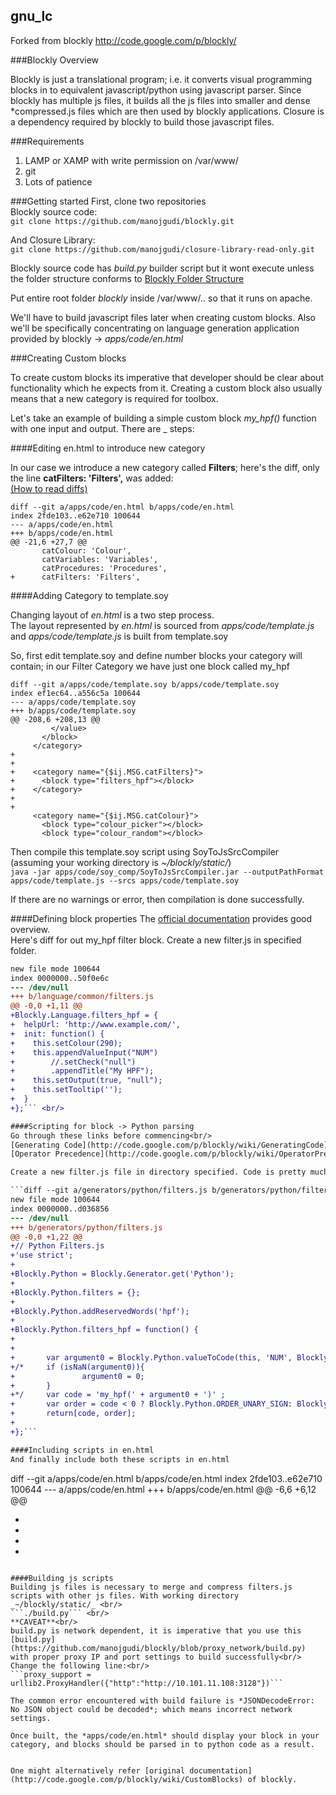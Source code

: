 gnu_lc
---
Forked from blockly http://code.google.com/p/blockly/

###Blockly Overview

Blockly is just a translational program; i.e. it converts visual programming blocks in to equivalent javascript/python using javascript parser. Since blockly has multiple js files, it builds all the js files into smaller and dense *compressed.js files which are then used by blockly applications.
Closure is a dependency required by blockly to build those javascript files.
<br/>

###Requirements
1. LAMP or XAMP with write permission on /var/www/
2. git
3. Lots of patience

###Getting started
First, clone two repositories<br/>
Blockly source code:<br/>
`git clone https://github.com/manojgudi/blockly.git`

And Closure Library:<br/>
`git clone https://github.com/manojgudi/closure-library-read-only.git`

Blockly source code has *build.py* builder script but it wont execute unless the folder structure conforms to [Blockly Folder Structure](http://code.google.com/p/blockly/wiki/Closure)

Put entire root folder _blockly_ inside /var/www/.. so that it runs on apache. 

We'll have to build javascript files later when creating custom blocks. Also we'll be specifically concentrating on language generation application provided by blockly -> *apps/code/en.html* 


###Creating Custom blocks

To create custom blocks its imperative that developer should be clear about functionality which he expects from it. Creating a custom block also usually means that a new category is required for toolbox. 

Let's take an example of building a simple custom block *my_hpf()* function with one input and output. There are _ steps:<br/>

####Editing en.html to introduce new category

In our case we introduce a new category called **Filters**; here's the diff, only the line **catFilters: 'Filters',** was added: <br/>
[(How to read diffs)](http://stackoverflow.com/questions/2529441/how-to-work-with-diff-representation-in-git)

```
diff --git a/apps/code/en.html b/apps/code/en.html
index 2fde103..e62e710 100644
--- a/apps/code/en.html
+++ b/apps/code/en.html
@@ -21,6 +27,7 @@
       catColour: 'Colour',
       catVariables: 'Variables',
       catProcedures: 'Procedures',
+      catFilters: 'Filters',
```

####Adding Category to template.soy

Changing layout of *en.html* is a two step process. <br/>
The layout represented by *en.html* is sourced from *apps/code/template.js* and *apps/code/template.js* is built from template.soy

So, first edit template.soy and define number blocks your category will contain; in our Filter Category we have just one block called my_hpf

```
diff --git a/apps/code/template.soy b/apps/code/template.soy
index ef1ec64..a556c5a 100644
--- a/apps/code/template.soy
+++ b/apps/code/template.soy
@@ -208,6 +208,13 @@
         </value>
       </block>
     </category>
+ 
+
+    <category name="{$ij.MSG.catFilters}">
+      <block type="filters_hpf"></block>
+    </category>   
+    
+
     <category name="{$ij.MSG.catColour}">
       <block type="colour_picker"></block>
       <block type="colour_random"></block>
```

Then compile this template.soy script using SoyToJsSrcCompiler<br/>
(assuming your working directory is *~/blockly/static/*)<br/>
```java -jar apps/code/soy_comp/SoyToJsSrcCompiler.jar --outputPathFormat apps/code/template.js --srcs apps/code/template.soy```

If there are no warnings or error, then compilation is done successfully.

####Defining block properties
The [official documentation](http://code.google.com/p/blockly/wiki/DefiningBlocks) provides good overview.<br/>
Here's diff for out my_hpf filter block. Create a new filter.js in specified folder.<br/>

```diff --git a/language/common/filters.js b/language/common/filters.js
new file mode 100644
index 0000000..50f0e6c
--- /dev/null
+++ b/language/common/filters.js
@@ -0,0 +1,11 @@
+Blockly.Language.filters_hpf = {
+  helpUrl: 'http://www.example.com/',
+  init: function() {
+    this.setColour(290);
+    this.appendValueInput("NUM")
+        //.setCheck("null")
+        .appendTitle("My HPF");
+    this.setOutput(true, "null");
+    this.setTooltip('');
+  }
+};``` <br/>

####Scripting for block -> Python parsing
Go through these links before commencing<br/>
[Generating Code](http://code.google.com/p/blockly/wiki/GeneratingCode)<br/>
[Operator Precedence](http://code.google.com/p/blockly/wiki/OperatorPrecedence)

Create a new filter.js file in directory specified. Code is pretty much self-explanatory<br/>

```diff --git a/generators/python/filters.js b/generators/python/filters.js
new file mode 100644
index 0000000..d036856
--- /dev/null
+++ b/generators/python/filters.js
@@ -0,0 +1,22 @@
+// Python Filters.js
+'use strict';
+
+Blockly.Python = Blockly.Generator.get('Python');
+
+Blockly.Python.filters = {};
+
+Blockly.Python.addReservedWords('hpf');
+
+Blockly.Python.filters_hpf = function() {
+
+       
+       var argument0 = Blockly.Python.valueToCode(this, 'NUM', Blockly.Python.ORDER_ATOMIC) || '0';
+/*     if (isNaN(argument0)){
+               argument0 = 0;
+       }
+*/     var code = 'my_hpf(' + argument0 + ')' ;
+       var order = code < 0 ? Blockly.Python.ORDER_UNARY_SIGN: Blockly.Python.ORDER_NONE;
+       return[code, order];
+
+};```

####Including scripts in en.html
And finally include both these scripts in en.html

```
diff --git a/apps/code/en.html b/apps/code/en.html
index 2fde103..e62e710 100644
--- a/apps/code/en.html
+++ b/apps/code/en.html
@@ -6,6 +6,12 @@
   <script type="text/javascript" src="/storage.js"></script>
   <script type="text/javascript" src="../_soy/soyutils.js"></script>
   <script type="text/javascript" src="template.js"></script>
+
+  <!-- My Scripts -->
+  <script type="text/javascript" src="../../language/common/filters.js"></script>
+ <script type="text/javascript" src="../../generators/python/filters.js"></script>
```

####Building js scripts
Building js files is necessary to merge and compress filters.js scripts with other js files. With working directory _~/blockly/static/_ <br/>
```./build.py``` <br/>
**CAVEAT**<br/>
build.py is network dependent, it is imperative that you use this [build.py](https://github.com/manojgudi/blockly/blob/proxy_network/build.py) with proper proxy IP and port settings to build successfully<br/>
Change the following line:<br/>
```proxy_support = urllib2.ProxyHandler({"http":"http://10.101.11.108:3128"})```

The common error encountered with build failure is *JSONDecodeError: No JSON object could be decoded*; which means incorrect network settings.

Once built, the *apps/code/en.html* should display your block in your category, and blocks should be parsed in to python code as a result.


One might alternatively refer [original documentation](http://code.google.com/p/blockly/wiki/CustomBlocks) of blockly.